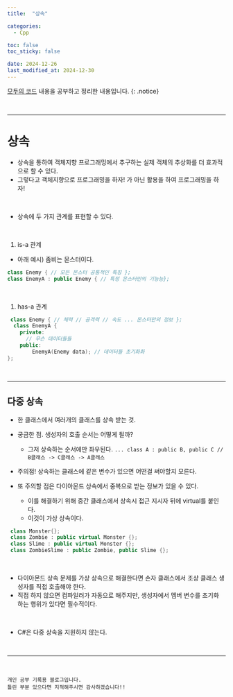 ```yaml
---
title:  "상속" 

categories:
  - Cpp

toc: false
toc_sticky: false

date: 2024-12-26
last_modified_at: 2024-12-30
---
```


[모두의 코드](https://modoocode.com/135) 내용을 공부하고 정리한 내용입니다.
{: .notice}

<br/>

---

# 상속

* 상속을 통하여 객체지향 프로그래밍에서 추구하는 실제 객체의 추상화를 더 효과적으로 할 수 있다.
* 그렇다고 객체지향으로 프로그래밍을 하자! 가 아닌 활용을 하여 프로그래밍을 하자!

<br/>

* 상속에 두 가지 관계를 표현할 수 있다.

<br/>

1. is-a 관계
* 아래 예시) 좀비는 몬스터이다.
``` cpp
class Enemy { // 모든 몬스터 공통적인 특징 };
class EnemyA : public Enemy { // 특정 몬스터만의 기능능};
```

<br/>

1. has-a 관계
```cpp
 class Enemy { // 체력 // 공격력 // 속도 ... 몬스터만의 정보 };
  class EnemyA {   
    private:
      // 무슨 데이터들들
    public:
        EnemyA(Enemy data); // 데이터들 초기화화
};
```
 
<br/>

---

## 다중 상속
* 한 클래스에서 여러개의 클래스를 상속 받는 것.

* 궁금한 점. 생성자의 호출 순서는 어떻게 될까?
    * 그저 상속하는 순서에만 좌우된다. 
```... class A : public B, public C // B클래스 -> C클래스 -> A클래스```

* 주의점! 상속하는 클래스에 같은 변수가 있으면 어떤걸 써야할지 모른다.
* 또 주의할 점은 다이아몬드 상속에서 중복으로 받는 정보가 있을 수 있다.
    * 이를 해결하기 위해 중간 클래스에서 상속시 접근 지시자 뒤에 virtual를 붙인다.
    * 이것이 가상 상속이다.

``` cpp
 class Monster{};
 class Zombie : public virtual Monster {};
 class Slime : public virtual Monster {};
 class ZombieSlime : public Zombie, public Slime {};
 ```

<br/>

* 다이아몬드 상속 문제를 가상 상속으로 해결한다면 손자 클래스에서 조상 클래스 생성자를 직접 호출해야 한다.
* 직접 하지 않으면 컴파일러가 자동으로 해주지만, 생성자에서 멤버 변수를 초기화 하는 행위가 있다면 필수적이다.

<br/>

* C#은 다중 상속을 지원하지 않는다.

<br/>

---

<br/>

```
개인 공부 기록용 블로그입니다.
틀린 부분 있으다면 지적해주시면 감사하겠습니다!!
```

